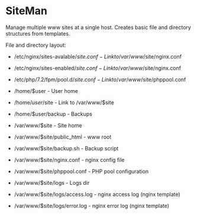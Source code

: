 # SiteMan
Manage multiple www sites at a single host. Creates basic file and directory structures from templates.

File and directory layout:

* /etc/nginx/sites-avalable/$site.conf - Link to /var/www/$site/nginx.conf
* /etc/nginx/sites-enabled/$site.conf - Link to /var/www/$site/nginx.conf
* /etc/php/7.2/fpm/pool.d/$site.conf - Link to /var/www/$site/phppool.conf

* /home/$user	- User home
* /home/$user/$site - Link to /var/www/$site
* /home/$user/backup - Backups

* /var/www/$site - Site home
* /var/www/$site/public_html - www root
* /var/www/$site/backup.sh - Backup script
* /var/www/$site/nginx.conf - nginx config file
* /var/www/$site/phppool.conf - PHP pool configuration
* /var/www/$site/logs - Logs dir
* /var/www/$site/logs/access.log - nginx access log (nginx template)
* /var/www/$site/logs/error.log - nginx error log (nginx template)
